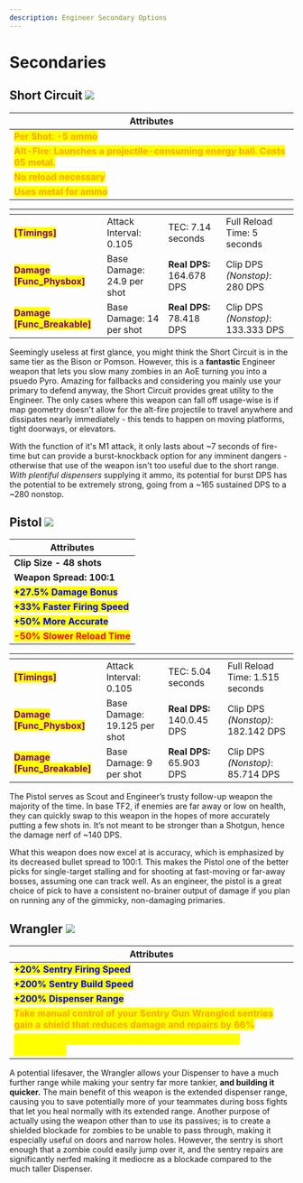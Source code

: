 ```yaml
---
description: Engineer Secondary Options
---
```


# Secondaries

## Short Circuit   ![](<../../../.gitbook/assets/100px-Item\_icon\_Short\_Circuit (1).png>)

| Attributes                                                                                                    |
| ------------------------------------------------------------------------------------------------------------- |
| <mark style="color:orange;">**Per Shot: -5 ammo**</mark>                                                      |
| <mark style="color:orange;">**Alt-Fire: Launches a projectile-consuming energy ball. Costs 65 metal.**</mark> |
| <mark style="color:orange;">**No reload necessary**</mark>                                                    |
| <mark style="color:orange;">**Uses metal for ammo**</mark>                                                    |

<table data-view="cards"><thead><tr><th></th><th></th><th></th><th></th></tr></thead><tbody><tr><td><mark style="color:purple;"><strong>[Timings]</strong></mark></td><td>Attack Interval: 0.105</td><td>TEC: 7.14 seconds</td><td>Full Reload Time: 5 seconds</td></tr><tr><td><mark style="color:purple;"><strong>Damage [Func_Physbox]</strong></mark></td><td>Base Damage: 24.9 per shot</td><td><strong>Real DPS:</strong> 164.678 DPS</td><td>Clip DPS <em>(Nonstop)</em>: 280 DPS</td></tr><tr><td><mark style="color:purple;"><strong>Damage [Func_Breakable]</strong></mark></td><td>Base Damage: 14 per shot</td><td><strong>Real DPS:</strong> 78.418 DPS</td><td>Clip DPS <em>(Nonstop)</em>: 133.333 DPS</td></tr></tbody></table>

Seemingly useless at first glance, you might think the Short Circuit is in the same tier as the Bison or Pomson. However, this is a **fantastic** Engineer weapon that lets you slow many zombies in an AoE turning you into a psuedo Pyro. Amazing for fallbacks and considering you mainly use your primary to defend anyway, the Short Circuit provides great utility to the Engineer. The only cases where this weapon can fall off usage-wise is if map geometry doesn't allow for the alt-fire projectile to travel anywhere and dissipates nearly immediately - this tends to happen on moving platforms, tight doorways, or elevators.

With the function of it's M1 attack, it only lasts about \~7 seconds of fire-time but can provide a burst-knockback option for any imminent dangers - otherwise that use of the weapon isn't too useful due to the short range. _With plentiful dispensers_ supplying it ammo, its potential for burst DPS has the potential to be extremely strong, going from a \~165 sustained DPS to a \~280 nonstop.

## Pistol    ![](<../../../.gitbook/assets/100px-Item\_icon\_Pistol (1).png>)

| Attributes                                                    |
| ------------------------------------------------------------- |
| **Clip Size - 48 shots**                                      |
| **Weapon Spread: 100:1**                                      |
| <mark style="color:blue;">**+27.5% Damage Bonus**</mark>      |
| <mark style="color:blue;">**+33% Faster Firing Speed**</mark> |
| <mark style="color:blue;">**+50% More Accurate**</mark>       |
| <mark style="color:red;">**-50% Slower Reload Time**</mark>   |

<table data-view="cards"><thead><tr><th></th><th></th><th></th><th></th></tr></thead><tbody><tr><td><mark style="color:purple;"><strong>[Timings]</strong></mark></td><td>Attack Interval: 0.105</td><td>TEC: 5.04 seconds</td><td>Full Reload Time: 1.515 seconds</td></tr><tr><td><mark style="color:purple;"><strong>Damage [Func_Physbox]</strong></mark></td><td>Base Damage: 19.125 per shot</td><td><strong>Real DPS:</strong> 140.0.45 DPS</td><td>Clip DPS <em>(Nonstop)</em>: 182.142 DPS</td></tr><tr><td><mark style="color:purple;"><strong>Damage [Func_Breakable]</strong></mark></td><td>Base Damage: 9 per shot</td><td><strong>Real DPS:</strong> 65.903 DPS</td><td>Clip DPS <em>(Nonstop)</em>: 85.714 DPS</td></tr></tbody></table>

The Pistol serves as Scout and Engineer’s trusty follow-up weapon the majority of the time. In base TF2, if enemies are far away or low on health, they can quickly swap to this weapon in the hopes of more accurately putting a few shots in. It’s not meant to be stronger than a Shotgun, hence the damage nerf of \~140 DPS.

What this weapon does now excel at is accuracy, which is emphasized by its decreased bullet spread to 100:1. This makes the Pistol one of the better picks for single-target stalling and for shooting at fast-moving or far-away bosses, assuming one can track well. As an engineer, the pistol is a great choice of pick to have a consistent no-brainer output of damage if you plan on running any of the gimmicky, non-damaging primaries.

## Wrangler   ![](../../../.gitbook/assets/100px-Item\_icon\_Wrangler.png)

| Attributes                                                                                                                                           |
| ---------------------------------------------------------------------------------------------------------------------------------------------------- |
| <mark style="color:blue;">**+20% Sentry Firing Speed**</mark>                                                                                        |
| <mark style="color:blue;">**+200% Sentry Build Speed**</mark>                                                                                        |
| <mark style="color:blue;">**+200% Dispenser Range**</mark>                                                                                           |
| <mark style="color:orange;">**Take manual control of your Sentry Gun Wrangled sentries gain a shield that reduces damage and repairs by 66%**</mark> |
| <mark style="color:yellow;">**Sentries are disabled for 3 seconds after becoming unwrangled**</mark>                                                 |

A potential lifesaver, the Wrangler allows your Dispenser to have a much further range while making your sentry far more tankier, **and building it quicker.** The main benefit of this weapon is the extended dispenser range, causing you to save potentially more of your teammates during boss fights that let you heal normally with its extended range. Another purpose of actually using the weapon other than to use its passives; is to create a shielded blockade for zombies to be unable to pass through, making it especially useful on doors and narrow holes. However, the sentry is short enough that a zombie could easily jump over it, and the sentry repairs are significantly nerfed making it mediocre as a blockade compared to the much taller Dispenser.
